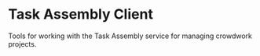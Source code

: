 # Task Assembly Client
Tools for working with the Task Assembly service for managing crowdwork projects.
